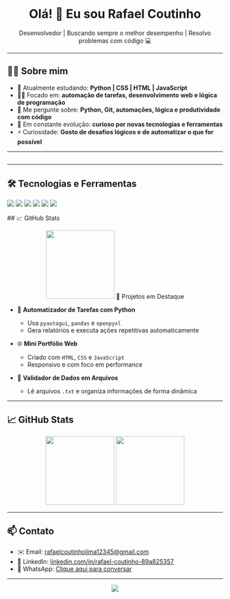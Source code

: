 <h1 align="center">Olá! 👋 Eu sou Rafael Coutinho</h1>

<p align="center">
  Desenvolvedor | Buscando sempre o melhor desempenho | Resolvo problemas com código 💻
</p>

---

## 👨‍💻 Sobre mim

- 🔭 Atualmente estudando: **Python | CSS | HTML | JavaScript**
- 👨‍💻 Focado em: **automação de tarefas, desenvolvimento web e lógica de programação**
- 💬 Me pergunte sobre: **Python, Git, automações, lógica e produtividade com código**
- 🎯 Em constante evolução: **curioso por novas tecnologias e ferramentas**
- ⚡ Curiosidade: **Gosto de desafios lógicos e de automatizar o que for possível**

---

## 

---

## 🛠️ Tecnologias e Ferramentas

<p>
  <img src="https://img.shields.io/badge/-Python-333333?style=flat&logo=python" />
  <img src="https://img.shields.io/badge/-HTML5-333333?style=flat&logo=html5" />
  <img src="https://img.shields.io/badge/-CSS3-333333?style=flat&logo=css3" />
  <img src="https://img.shields.io/badge/-JavaScript-333333?style=flat&logo=javascript" />
  <img src="https://img.shields.io/badge/-Git-333333?style=flat&logo=git" />
  <img src="https://img.shields.io/badge/-VS%20Code-333333?style=flat&logo=visual-studio-code" />
</p>
## 📈 GitHub Stats

<p align="center">
  <img height="160em" src="https://github-readme-stats.vercel.app/api?username=rafaelcoutinholima&show_icons=true&theme=dracula&count_private=true" />
  <img
---

## 🚀 Projetos em Destaque

- 🔧 **Automatizador de Tarefas com Python**
  - Usa `pyautogui`, `pandas` e `openpyxl`
  - Gera relatórios e executa ações repetitivas automaticamente

- 🌐 **Mini Portfólio Web**
  - Criado com `HTML`, `CSS` e `JavaScript`
  - Responsivo e com foco em performance

- 🧹 **Validador de Dados em Arquivos**
  - Lê arquivos `.txt` e organiza informações de forma dinâmica

---

## 📈 GitHub Stats

<p align="center">
  <img height="160em" src="https://github-readme-stats.vercel.app/api?username=rafaelcoutinholima&show_icons=true&theme=dracula&count_private=true" />
  <img height="160em" src="https://github-readme-stats.vercel.app/api/top-langs/?username=rafaelcoutinholima&layout=compact&theme=dracula" />
</p>

---

## 📫 Contato

- ✉️ Email: [rafaelcoutinholima12345@gmail.com](mailto:rafaelcoutinholima12345@gmail.com)
- 💼 LinkedIn: [linkedin.com/in/rafael-coutinho-89a825357](https://linkedin.com/in/rafael-coutinho-89a825357)
- 📱 WhatsApp: [Clique aqui para conversar](https://wa.me/5581981060511)

---

<p align="center">
  <img src="https://readme-typing-svg.demolab.com/?lines=Codando+o+futuro...;Sempre+aprendendo+coisas+novas!;Python+é+vida!&center=true&width=380&height=45">
</p>
